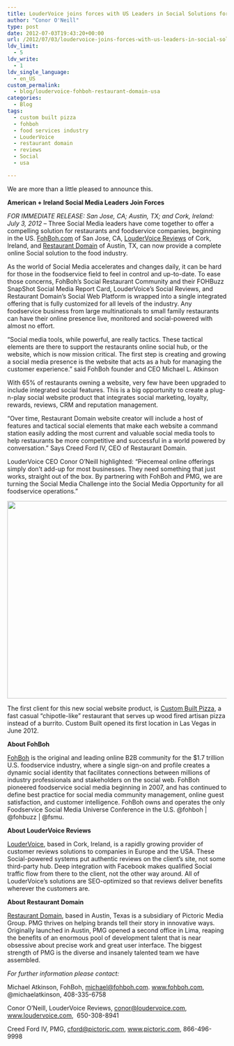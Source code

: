 ```yaml
---
title: LouderVoice joins forces with US Leaders in Social Solutions for Food Services Industry
author: "Conor O'Neill"
type: post
date: 2012-07-03T19:43:20+00:00
url: /2012/07/03/loudervoice-joins-forces-with-us-leaders-in-social-solutions-for-food-services-industry/
ldv_limit:
  - 5
ldv_write:
  - 1
ldv_single_language:
  - en_US
custom_permalink:
  - blog/loudervoice-fohboh-restaurant-domain-usa
categories:
  - Blog
tags:
  - custom built pizza
  - fohboh
  - food services industry
  - LouderVoice
  - restaurant domain
  - reviews
  - Social
  - usa

---
```

We are more than a little pleased to announce this.

**American + Ireland Social Media Leaders Join Forces**

_FOR IMMEDIATE RELEASE: San Jose, CA; Austin, TX; and Cork, Ireland: July 3, 2012_ &#8211; Three Social Media leaders have come together to offer a compelling solution for restaurants and foodservice companies, beginning in the US. [FohBoh.com][1] of San Jose, CA, [LouderVoice Reviews][2] of Cork, Ireland, and [Restaurant Domain][3] of Austin, TX, can now provide a complete online Social solution to the food industry.

As the world of Social Media accelerates and changes daily, it can be hard for those in the foodservice field to feel in control and up-to-date. To ease those concerns, FohBoh&#8217;s Social Restaurant Community and their FOHBuzz SnapShot Social Media Report Card, LouderVoice&#8217;s Social Reviews, and Restaurant Domain’s Social Web Platform is wrapped into a single integrated offering that is fully customized for all levels of the industry. Any foodservice business from large multinationals to small family restaurants can have their online presence live, monitored and social-powered with almost no effort.

“Social media tools, while powerful, are really tactics. These tactical elements are there to support the restaurants online social hub, or the website, which is now mission critical. The first step is creating and growing a social media presence is the website that acts as a hub for managing the customer experience.” said FohBoh founder and CEO Michael L. Atkinson

With 65% of restaurants owning a website, very few have been upgraded to include integrated social features. This is a big opportunity to create a plug-n-play social website product that integrates social marketing, loyalty, rewards, reviews, CRM and reputation management.

“Over time, Restaurant Domain website creator will include a host of features and tactical social elements that make each website a command station easily adding the most current and valuable social media tools to help restaurants be more competitive and successful in a world powered by conversation.” Says Creed Ford IV, CEO of Restaurant Domain.

LouderVoice CEO Conor O&#8217;Neill highlighted: &#8220;Piecemeal online offerings simply don&#8217;t add-up for most businesses. They need something that just works, straight out of the box. By partnering with FohBoh and PMG, we are turning the Social Media Challenge into the Social Media Opportunity for all foodservice operations.&#8221;

<p style="text-align: center;">
  <a href="http://www.custombuiltpizza.com/page/home"><img class=" wp-image-2646 aligncenter" title="custombuilt" src="http://www.loudervoice.com/wp-content/uploads/2012/07/custombuilt.png" alt="" width="560" height="453" srcset="http://127.0.0.1.nip.io/wp-content/uploads/2012/07/custombuilt.png 800w, http://127.0.0.1.nip.io/wp-content/uploads/2012/07/custombuilt-300x242.png 300w" sizes="(max-width: 560px) 100vw, 560px" /></a>
</p>

The first client for this new social website product, is [Custom Built Pizza][4], a fast casual “chipotle-like” restaurant that serves up wood fired artisan pizza instead of a burrito. Custom Built opened its first location in Las Vegas in June 2012.

**About FohBoh**
  
 [FohBoh][5] is the original and leading online B2B community for the $1.7 trillion U.S. foodservice industry, where a single sign-on and profile creates a dynamic social identity that facilitates connections between millions of industry professionals and stakeholders on the social web. FohBoh pioneered foodservice social media beginning in 2007, and has continued to define best practice for social media community management, online guest satisfaction, and customer intelligence. FohBoh owns and operates the only Foodservice Social Media Universe Conference in the U.S. @fohboh | @fohbuzz | @fsmu.

**About LouderVoice Reviews**
  
 [LouderVoice][6], based in Cork, Ireland, is a rapidly growing provider of customer reviews solutions to companies in Europe and the USA. These Social-powered systems put authentic reviews on the client&#8217;s site, not some third-party hub. Deep integration with Facebook makes qualified Social traffic flow from there to the client, not the other way around. All of LouderVoice&#8217;s solutions are SEO-optimized so that reviews deliver benefits wherever the customers are.

**About Restaurant Domain**
  
 [Restaurant Domain][7], based in Austin, Texas is a subsidiary of Pictoric Media Group. PMG thrives on helping brands tell their story in innovative ways. Originally launched in Austin, PMG opened a second office in Lima, reaping the benefits of an enormous pool of development talent that is near obsessive about precise work and great user interface. The biggest strength of PMG is the diverse and insanely talented team we have assembled.

_For further information please contact:_
  
Michael Atkinson, FohBoh, michael@fohboh.com. www.fohboh.com, @michaelatkinson, 408-335-6758
  
Conor O&#8217;Neill, LouderVoice Reviews, conor@loudervoice.com, www.loudervoice.com,  650-308-8941
  
Creed Ford IV, PMG, cford@pictoric.com, www.pictoric.com, 866-496-9998

 [1]: http://www.fohboh.com
 [2]: http://www.loudervoice.com/
 [3]: http://www.pictoric.com
 [4]: http://www.custombuiltpizza.com/page/home
 [5]: http://www.fohboh,com
 [6]: http://www.loudervoice.com
 [7]: http://www.pictoric.com/